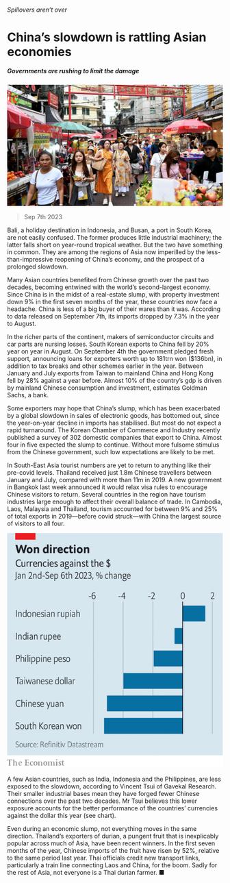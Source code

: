 ###### Spillovers aren’t over

# China’s slowdown is rattling Asian economies 

##### Governments are rushing to limit the damage 

![image](images/20230909_FNP503.jpg) 

> Sep 7th 2023 

Bali, a holiday destination in Indonesia, and Busan, a port in South Korea, are not easily confused. The former produces little industrial machinery; the latter falls short on year-round tropical weather. But the two have something in common. They are among the regions of Asia now imperilled by the less-than-impressive reopening of China’s economy, and the prospect of a prolonged slowdown. 

Many Asian countries benefited from Chinese growth over the past two decades, becoming entwined with the world’s second-largest economy. Since China is in the midst of a real-estate slump, with property investment down 9% in the first seven months of the year, these countries now face a headache. China is less of a big buyer of their wares than it was. According to data released on September 7th, its imports dropped by 7.3% in the year to August. 

In the richer parts of the continent, makers of semiconductor circuits and car parts are nursing losses. South Korean exports to China fell by 20% year on year in August. On September 4th the government pledged fresh support, announcing loans for exporters worth up to 181trn won ($136bn), in addition to tax breaks and other schemes earlier in the year. Between January and July exports from Taiwan to mainland China and Hong Kong fell by 28% against a year before. Almost 10% of the country’s gdp is driven by mainland Chinese consumption and investment, estimates Goldman Sachs, a bank.

Some exporters may hope that China’s slump, which has been exacerbated by a global slowdown in sales of electronic goods, has bottomed out, since the year-on-year decline in imports has stabilised. But most do not expect a rapid turnaround. The Korean Chamber of Commerce and Industry recently published a survey of 302 domestic companies that export to China. Almost four in five expected the slump to continue. Without more fulsome stimulus from the Chinese government, such low expectations are likely to be met.

In South-East Asia tourist numbers are yet to return to anything like their pre-covid levels. Thailand received just 1.8m Chinese travellers between January and July, compared with more than 11m in 2019. A new government in Bangkok last week announced it would relax visa rules to encourage Chinese visitors to return. Several countries in the region have tourism industries large enough to affect their overall balance of trade. In Cambodia, Laos, Malaysia and Thailand, tourism accounted for between 9% and 25% of total exports in 2019—before covid struck—with China the largest source of visitors to all four. 

![image](images/20230909_FNC483.png) 


A few Asian countries, such as India, Indonesia and the Philippines, are less exposed to the slowdown, according to Vincent Tsui of Gavekal Research. Their smaller industrial bases mean they have forged fewer Chinese connections over the past two decades. Mr Tsui believes this lower exposure accounts for the better performance of the countries’ currencies against the dollar this year (see chart).

Even during an economic slump, not everything moves in the same direction. Thailand’s exporters of durian, a pungent fruit that is inexplicably popular across much of Asia, have been recent winners. In the first seven months of the year, Chinese imports of the fruit have risen by 52%, relative to the same period last year. Thai officials credit new transport links, particularly a train line connecting Laos and China, for the boom. Sadly for the rest of Asia, not everyone is a Thai durian farmer. ■


